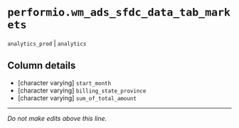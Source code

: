 # `performio.wm_ads_sfdc_data_tab_markets`
`analytics_prod` | `analytics`

## Column details
* [character varying] `start_month`
* [character varying] `billing_state_province`
* [character varying] `sum_of_total_amount`

-------------------------------------------------------------------------------
*Do not make edits above this line.*
